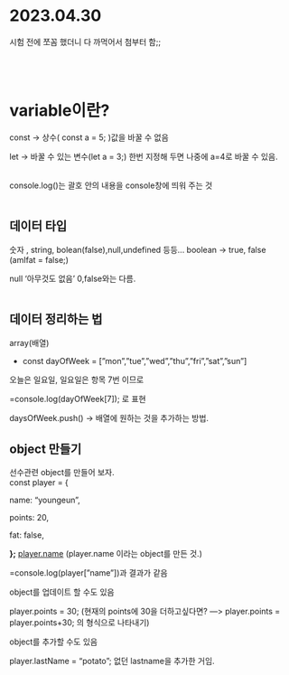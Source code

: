 <h1>2023.04.30</h1>
시험 전에 쪼꼼 했더니 다 까먹어서 첨부터 함;;<br><br><br><br>

<h1>variable이란?</h1>

<p>const → 상수( const a = 5; )값을 바꿀 수 없음</p>
 <p>let →   바꿀 수 있는 변수(let a = 3;) 한번 지정해 두면 나중에 a=4로 바꿀 수 있음.</p>
<br>console.log()는 괄호 안의 내용을 console창에 띄워 주는 것
<br><br>

<h2>데이터 타입</h2>

숫자 , string, bolean(false),null,undefined 등등...
boolean → true, false (amIfat = false;) 

null ‘아무것도 없음’ 0,false와는 다름.<br><br>

<h2>데이터 정리하는 법</h2>
array(배열)

- const dayOfWeek = [”mon”,”tue”,”wed”,”thu”,”fri”,”sat”,”sun”]

오늘은 일요일, 일요일은 항목 7번 이므로

=console.log(dayOfWeek[7]); 로 표현

daysOfWeek.push() → 배열에 원하는 것을 추가하는 방법.

<h2>object 만들기</h2>
선수관련 object를 만들어 보자.<br>
const player = {

name: “youngeun”,

points: 20,

fat: false,

**};**
[player.name](http://player.name) (player.name 이라는 object를 만든 것.)

=console.log(player[”name”])과 결과가 같음

object를 업데이트 할 수도 있음

player.points = 30; (현재의 points에 30을 더하고싶다면?  —> player.points = player.points+30; 의 형식으로 나타내기)

object를 추가할 수도 있음

player.lastName = “potato”; 없던 lastname을 추가한 거임.


